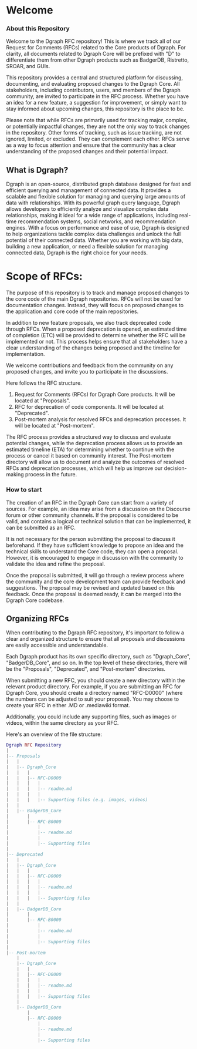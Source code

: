 # Welcome

### About this Repository

Welcome to the Dgraph RFC repository! This is where we track all of our Request for Comments (RFCs) related to the Core
products of Dgraph. For clarity, all documents related to Dgraph Core will be prefixed with "D" to differentiate them
from other Dgraph products such as BadgerDB, Ristretto, SROAR, and GUIs.

This repository provides a central and structured platform for discussing, documenting, and evaluating proposed changes
to the Dgraph Core. All stakeholders, including contributors, users, and members of the Dgraph community, are invited to
participate in the RFC process. Whether you have an idea for a new feature, a suggestion for improvement, or simply want
to stay informed about upcoming changes, this repository is the place to be.

Please note that while RFCs are primarily used for tracking major, complex, or potentially impactful changes, they are
not the only way to track changes in the repository. Other forms of tracking, such as issue tracking, are not ignored,
limited, or excluded. They can complement each other. RFCs serve as a way to focus attention and ensure that the
community has a clear understanding of the proposed changes and their potential impact.

## What is Dgraph?

Dgraph is an open-source, distributed graph database designed for fast and efficient querying and management of
connected data. It provides a scalable and flexible solution for managing and querying large amounts of data with
relationships. With its powerful graph query language, Dgraph allows developers to efficiently analyze and visualize
complex data relationships, making it ideal for a wide range of applications, including real-time recommendation systems,
social networks, and recommendation engines. With a focus on performance and ease of use, Dgraph is designed to help
organizations tackle complex data challenges and unlock the full potential of their connected data. Whether you are
working with big data, building a new application, or need a flexible solution for managing connected data, Dgraph is the
right choice for your needs.

# Scope of RFCs:

The purpose of this repository is to track and manage proposed changes to the core code of the main Dgraph repositories.
RFCs will not be used for documentation changes. Instead, they will focus on proposed changes to the application and
core code of the main repositories.

In addition to new feature proposals, we also track deprecated code through RFCs. When a proposed deprecation is opened,
an estimated time of completion (ETC) will be provided to determine whether the RFC will be implemented or not. This
process helps ensure that all stakeholders have a clear understanding of the changes being proposed and the timeline
for implementation.

We welcome contributions and feedback from the community on any proposed changes, and invite you to participate in the
discussions.

Here follows the RFC structure.

1. Request for Comments (RFCs) for Dgraph Core products. It will be located at "Proposals".
2. RFC for deprecation of code components. It will be located at "Deprecated".
3. Post-mortem analysis for resolved RFCs and deprecation processes. It will be located at "Post-mortem".

The RFC process provides a structured way to discuss and evaluate potential changes, while the deprecation process allows
us to provide an estimated timeline (ETA) for determining whether to continue with the process or cancel it based on
community interest. The Post-mortem directory will allow us to document and analyze the outcomes of resolved RFCs and
deprecation processes, which will help us improve our decision-making process in the future.

### How to start

The creation of an RFC in the Dgraph Core can start from a variety of sources. For example, an idea may arise from a
discussion on the Discourse forum or other community channels. If the proposal is considered to be valid, and contains a
logical or technical solution that can be implemented, it can be submitted as an RFC.

It is not necessary for the person submitting the proposal to discuss it beforehand. If they have sufficient knowledge
to propose an idea and the technical skills to understand the Core code, they can open a proposal. However, it is
encouraged to engage in discussion with the community to validate the idea and refine the proposal.

Once the proposal is submitted, it will go through a review process where the community and the core development team
can provide feedback and suggestions. The proposal may be revised and updated based on this feedback. Once the proposal
is deemed ready, it can be merged into the Dgraph Core codebase.


## Organizing RFCs

When contributing to the Dgraph RFC repository, it's important to follow a clear and organized structure to ensure that
all proposals and discussions are easily accessible and understandable.

Each Dgraph product has its own specific directory, such as "Dgraph_Core", "BadgerDB_Core", and so on. In the top level
of these directories, there will be the "Proposals", "Deprecated", and "Post-mortem" directories.

When submitting a new RFC, you should create a new directory within the relevant product directory. For example, if you
are submitting an RFC for Dgraph Core, you should create a directory named "RFC-D0000" (where the numbers can be
adjusted to suit your proposal). You may choose to create your RFC in either .MD or .mediawiki format.

Additionally, you could include any supporting files, such as images or videos, within the same directory as your RFC.

Here's an overview of the file structure:

```lua
Dgraph RFC Repository
|
|-- Proposals
|   |
|   |-- Dgraph_Core
|   |   |
|   |   |-- RFC-D0000
|   |   |   |
|   |   |   |-- readme.md
|   |   |   |
|   |   |   |-- Supporting files (e.g. images, videos)
|   |
|   |-- BadgerDB_Core
|       |
|       |-- RFC-B0000
|           |
|           |-- readme.md
|           |
|           |-- Supporting files
|
|-- Deprecated
|   |
|   |-- Dgraph_Core
|   |   |
|   |   |-- RFC-D0000
|   |   |   |
|   |   |   |-- readme.md
|   |   |   |
|   |   |   |-- Supporting files
|   |
|   |-- BadgerDB_Core
|       |
|       |-- RFC-B0000
|           |
|           |-- readme.md
|           |
|           |-- Supporting files
|
|-- Post-mortem
    |
    |-- Dgraph_Core
    |   |
    |   |-- RFC-D0000
    |   |   |
    |   |   |-- readme.md
    |   |   |
    |   |   |-- Supporting files
    |
    |-- BadgerDB_Core
        |
        |-- RFC-B0000
            |
            |-- readme.md
            |
            |-- Supporting files
```
